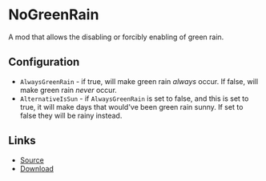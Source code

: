 # NoGreenRain

A mod that allows the disabling or forcibly enabling of green rain.


## Configuration

- `AlwaysGreenRain` - if true, will make green rain *always* occur. If false, will make green rain *never* occur.
- `AlternativeIsSun` - if `AlwaysGreenRain` is set to false, and this is set to true, it will make days that would've been green rain sunny. If set to false they will be rainy instead.

## Links

- [Source](https://github.com/anotherpillow/nogreenrain)
- [Download](https://www.nexusmods.com/stardewvalley/mods/26912) 